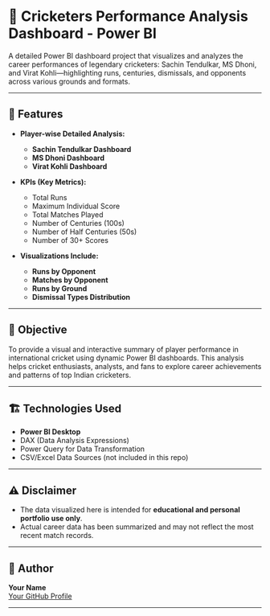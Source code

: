 # 🏏 Cricketers Performance Analysis Dashboard - Power BI

A detailed Power BI dashboard project that visualizes and analyzes the career performances of legendary cricketers: Sachin Tendulkar, MS Dhoni, and Virat Kohli—highlighting runs, centuries, dismissals, and opponents across various grounds and formats.

---

## 🚀 Features

- **Player-wise Detailed Analysis:**
  - **Sachin Tendulkar Dashboard**
  - **MS Dhoni Dashboard**
  - **Virat Kohli Dashboard**

- **KPIs (Key Metrics):**
  - Total Runs
  - Maximum Individual Score
  - Total Matches Played
  - Number of Centuries (100s)
  - Number of Half Centuries (50s)
  - Number of 30+ Scores

- **Visualizations Include:**
  - **Runs by Opponent**
  - **Matches by Opponent**
  - **Runs by Ground**
  - **Dismissal Types Distribution**

---

## 📌 Objective

To provide a visual and interactive summary of player performance in international cricket using dynamic Power BI dashboards. This analysis helps cricket enthusiasts, analysts, and fans to explore career achievements and patterns of top Indian cricketers.

---

## 🏗️ Technologies Used

- **Power BI Desktop**
- DAX (Data Analysis Expressions)
- Power Query for Data Transformation
- CSV/Excel Data Sources (not included in this repo)

---

## ⚠️ Disclaimer

- The data visualized here is intended for **educational and personal portfolio use only**.
- Actual career data has been summarized and may not reflect the most recent match records.

---

## 🔗 Author

**Your Name**  
[Your GitHub Profile](https://github.com/naveenkumar279)

---

